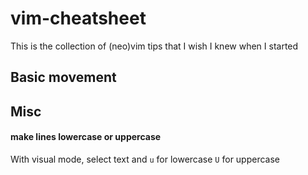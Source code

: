 # vim-cheatsheet
This is the collection of (neo)vim tips that I wish I knew when I started

## Basic movement 


## Misc
#### make lines lowercase or uppercase 
With visual mode, select text and `u` for lowercase `U` for uppercase
